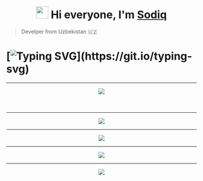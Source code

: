 <h1 align="center"><img src="https://github.com/blackcater/blackcater/raw/main/images/Hi.gif" height="32"/> Hi everyone, I'm <a href="https://CloseCoder.cf" target="_blank">Sodiq</a></h1>

> Develper from Uzbekistan 🇺🇿

# [![Typing SVG](https://readme-typing-svg.herokuapp.com?color=47B8F7&lines=Python+Developer;Front-End+Developer;)](https://git.io/typing-svg)
***
<div align="center"><img src="https://github-profile-trophy.vercel.app/?username=KarimjonovSodiq"</img></div>
<br></br>

---

<div align="center"><img  src="https://github-readme-streak-stats.herokuapp.com/?user=KarimjonovSodiq" </img></div>

***

<div align="center"><img  src="https://github-readme-stats.vercel.app/api/top-langs/?username=KarimjonovSodiq" </img></div>

---

<div align="center"><img  src="https://github-readme-stats.vercel.app/api?username=KarimjonovSodiq" </img></div>

***
<div align="center"><img  src="https://activity-graph.herokuapp.com/graph?username=KarimjonovSodiq&theme=react-dark" </img></div>
